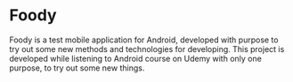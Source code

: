 # Foody
Foody is a test mobile application for Android, developed with purpose to try out some new methods and technologies for developing. This project is developed while listening to Android course on Udemy with only one purpose, to try out some new things.
